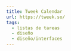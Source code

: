 ```yaml
---
title: Tweek Calendar
url: https://tweek.so/
tags:
  - listas de tareas
  - diseño
  - diseño/interfaces
---
```

